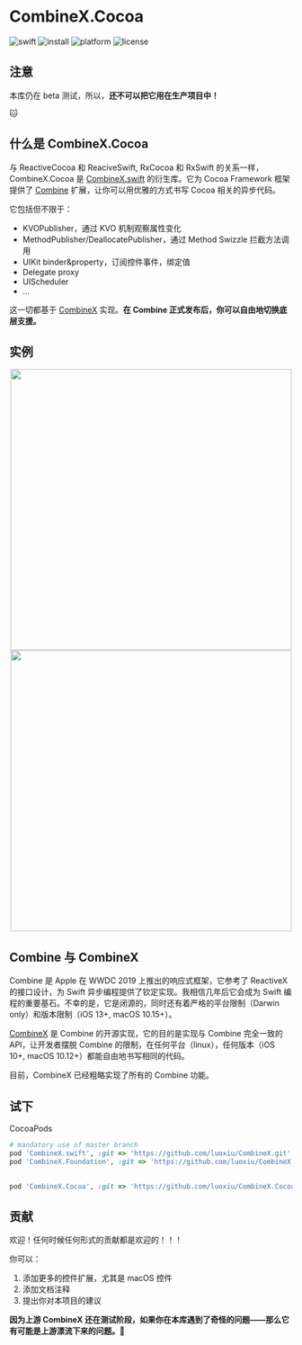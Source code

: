 # CombineX.Cocoa

![swift](https://img.shields.io/badge/swift-5.0-orange)
![install](https://img.shields.io/badge/install-spm%20%7C%20cocoapods%20%7C%20carthage-ff69b4)
![platform](https://img.shields.io/badge/platform-ios%20%7C%20macos%20%7C%20watchos%20%7C%20tvos-lightgrey)
![license](https://img.shields.io/github/license/luoxiu/combinex?color=black)

## 注意

本库仍在 beta 测试，所以，**还不可以把它用在生产项目中！**

🐱

## 什么是 CombineX.Cocoa

与 ReactiveCocoa 和 ReaciveSwift, RxCocoa 和 RxSwift 的关系一样，CombineX.Cocoa 是 [CombineX.swift](https://github.com/luoxiu/CombineX) 的衍生库。它为 Cocoa Framework 框架提供了 [Combine](https://developer.apple.com/documentation/combine) 扩展，让你可以用优雅的方式书写 Cocoa 相关的异步代码。

它包括但不限于：

- KVOPublisher，通过 KVO 机制观察属性变化
- MethodPublisher/DeallocatePublisher，通过 Method Swizzle 拦截方法调用
- UIKit binder&property，订阅控件事件，绑定值
- Delegate proxy
- UIScheduler
- ... 

这一切都基于 [CombineX](https://github.com/luoxiu/CombineX) 实现。**在 Combine 正式发布后，你可以自由地切换底层支援。**

## 实例

<p align="center">
<img src="demo.1.gif" height="500">
<img src="demo.2.gif" height="500">
</p>

## Combine 与 CombineX

Combine 是 Apple 在 WWDC 2019 上推出的响应式框架，它参考了 ReactiveX 的接口设计，为 Swift 异步编程提供了钦定实现。我相信几年后它会成为 Swift 编程的重要基石。不幸的是，它是闭源的，同时还有着严格的平台限制（Darwin only）和版本限制（iOS 13+, macOS 10.15+）。

[CombineX](https://github.com/luoxiu/CombineX) 是 Combine 的开源实现，它的目的是实现与 Combine 完全一致的 API，让开发者摆脱 Combine 的限制，在任何平台（linux），任何版本（iOS 10+, macOS 10.12+）都能自由地书写相同的代码。

目前，CombineX 已经粗略实现了所有的 Combine 功能。

## 试下

CocoaPods

```ruby
# mandatory use of master branch
pod 'CombineX.swift', :git => 'https://github.com/luoxiu/CombineX.git', :branch => 'master'
pod 'CombineX.Foundation', :git => 'https://github.com/luoxiu/CombineX.Foundation.git', :branch => 'master'
  

pod 'CombineX.Cocoa', :git => 'https://github.com/luoxiu/CombineX.Cocoa.git', :branch => 'master'
```

## 贡献

欢迎！任何时候任何形式的贡献都是欢迎的！！！

你可以：

1. 添加更多的控件扩展，尤其是 macOS 控件
2. 添加文档注释
3. 提出你对本项目的建议

**因为上游 CombineX 还在测试阶段，如果你在本库遇到了奇怪的问题——那么它有可能是上游漂流下来的问题。🤣**